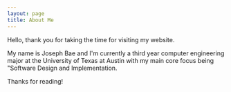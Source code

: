 ```yaml
---
layout: page
title: About Me
---
```


<p class="message">
  Hello, thank you for taking the time for visiting my website.
</p>

My name is Joseph Bae and I'm currently a third year computer engineering major at the University of Texas at Austin with my main core focus being "Software Design and Implementation.

Thanks for reading!
